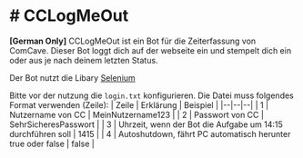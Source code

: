 # # CCLogMeOut
**[German Only]** CCLogMeOut ist ein Bot für die Zeiterfassung von ComCave. Dieser Bot loggt dich auf der webseite ein und stempelt dich ein oder aus je nach deinem letzten Status.

Der Bot nutzt die Libary [Selenium](https://pypi.org/project/selenium/)

Bitte vor der nutzung die `login.txt` konfigurieren. Die Datei muss folgendes Format verwenden (Zeile):
| Zeile | Erklärung | Beispiel | 
|--|--|--|
| 1 | Nutzername von CC | MeinNutzername123 |
| 2 | Passwort von CC | SehrSicheresPasswort |
| 3 | Uhrzeit, wenn der Bot die Aufgabe um 14:15 durchführen soll | 1415 |
| 4 | Autoshutdown, fährt PC automatisch herunter true oder false | false |
